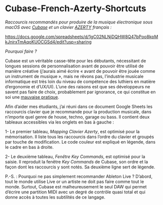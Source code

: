 # Cubase-French-Azerty-Shortcuts
*Raccourcis recommandés pour produire de la musique électronique sous macOS avec [Cubase](https://fr.wikipedia.org/wiki/Cubase) et un clavier [AZERTY](https://fr.wikipedia.org/wiki/AZERTY) français :*

https://docs.google.com/spreadsheets/d/1gC02NLNjDQHW8Q47bPoo8kpMkJnirxTmAqoKUOCGSd4/edit?usp=sharing

_Pourquoi faire ?_

Cubase est un véritable casse-tête pour les débutants, nécessitant de longues sessions de personnalisation avant de pouvoir être utilisé de manière créative (j’aurais aimé écrire « avant de pouvoir être jouée comme un instrument de musique », mais ne rêvons pas, l’industrie musicale informatique est très loin du niveau de compétence des luthiers en matière d’ergonomie et d’UX/UI). L’une des raisons est que ses développeurs ne savent pas faire de choix, probablement par ignorance, ce qui constitue en soi une [mauvaise pratique](https://www.joelonsoftware.com/2000/04/12/choices/).

Afin d’aider mes étudiants, j’ai réuni dans ce document Google Sheets les raccourcis clavier que je recommande pour la production musicale, dans n’importe quel genre de house, techno, garage ou bass. Il contient deux tableaux accessibles via les onglets en bas à gauche : 

1- Le premier tableau, _Mapping Clavier Azerty_, est optimisé pour la mémorisation. Il liste tous les raccourcis dans l’ordre du clavier et groupés par touche de modification. Le code couleur est expliqué en légende, dans le cadre en bas à droite.

2- Le deuxième tableau, _Fenêtre Key Commands_, est optimisé pour la saisie. Il reproduit la fenêtre _Key Commands_ de Cubase, son ordre et la façon dont les raccourcis y sont notés. Sa deuxième ligne sert de légende.

P.-S. : Pourquoi ne pas simplement recommander Ableton Live ? D’abord, tout le monde utilise Live or un artiste ne doit pas faire comme tout le monde. Surtout, Cubase est malheureusement le seul DAW qui permet d’écrire une partition MIDI avec un degré de contrôle quasi total et qui donne accès à toutes les subtilités de ce langage.
